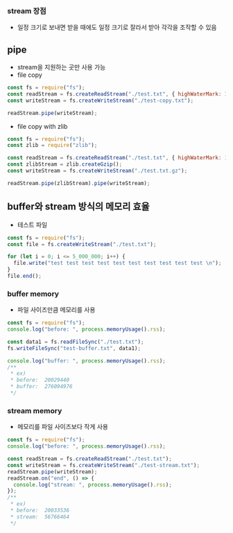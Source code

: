 ### stream 장점
- 일정 크기로 보내면 받을 때에도 일정 크기로 잘라서 받아 각각을 조작할 수 있음
## pipe
- stream을 지원하는 곳만 사용 가능
- file copy
```js
const fs = require("fs");
const readStream = fs.createReadStream("./test.txt", { highWaterMark: 16 });
const writeStream = fs.createWriteStream("./test-copy.txt");

readStream.pipe(writeStream);
```
- file copy with zlib
```js
const fs = require("fs");
const zlib = require("zlib");

const readStream = fs.createReadStream("./test.txt", { highWaterMark: 16 });
const zlibStream = zlib.createGzip();
const writeStream = fs.createWriteStream("./test.txt.gz");

readStream.pipe(zlibStream).pipe(writeStream);
```
## buffer와 stream 방식의 메모리 효율
- 테스트 파일
```js
const fs = require("fs");
const file = fs.createWriteStream("./test.txt");

for (let i = 0; i <= 5_000_000; i++) {
  file.write("test test test test test test test test test test \n");
}
file.end();
```
### buffer memory
- 파일 사이즈만큼 메모리를 사용
```js
const fs = require("fs");
console.log("before: ", process.memoryUsage().rss);

const data1 = fs.readFileSync("./test.txt");
fs.writeFileSync("test-buffer.txt", data1);

console.log("buffer: ", process.memoryUsage().rss);
/**
 * ex)
 * before:  20029440
 * buffer:  276094976
 */
```
### stream memory
- 메모리를 파일 사이즈보다 작게 사용
```js
const fs = require("fs");
console.log("before: ", process.memoryUsage().rss);

const readStream = fs.createReadStream("./test.txt");
const writeStream = fs.createWriteStream("./test-stream.txt");
readStream.pipe(writeStream);
readStream.on("end", () => {
  console.log("stream: ", process.memoryUsage().rss); 
});
/**
 * ex)
 * before:  20033536
 * stream:  56766464
 */
```